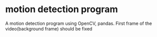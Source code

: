 # motion detection program
A motion detection program using OpenCV, pandas.
First frame of the video(background frame) should be fixed
